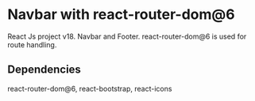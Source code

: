 # Navbar with react-router-dom@6

React Js project v18. Navbar and Footer. react-router-dom@6 is used for route handling.

## Dependencies

react-router-dom@6, react-bootstrap, react-icons



